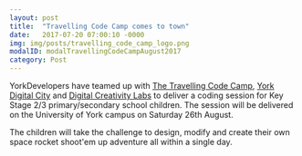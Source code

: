 ```yaml
---
layout: post
title:  "Travelling Code Camp comes to town"
date:   2017-07-20 07:00:10 -0000
img: img/posts/travelling_code_camp_logo.png
modalID: modalTravellingCodeCampAugust2017
category: Post
---
```


YorkDevelopers have teamed up with [The Travelling Code Camp][TravellingCodeCamp-link], [York Digital City][YorkDigitalCity-link] and [Digital Creativity Labs][DigitalCreativityLabs-link] to deliver a coding session for Key Stage 2/3 primary/secondary school children.  The session will be delivered on the University of York campus on Saturday 26th August.

The children will take the challenge to design, modify and create their own space rocket shoot'em up adventure all within a single day.

[TravellingCodeCamp-link]: http://www.thetravellingcodecamp.com/
[YorkDigitalCity-link]: http://www.digitalyork.org/connecting-kidz/
[DigitalCreativityLabs-link]: http://www.digitalcreativity.ac.uk/